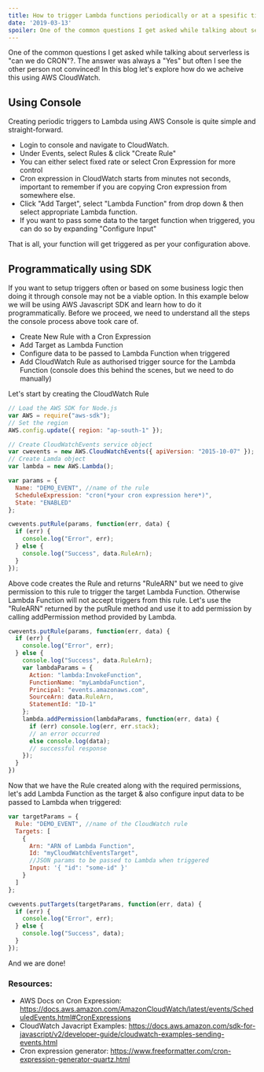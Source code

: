 ```yaml
---
title: How to trigger Lambda functions periodically or at a spesific time using CloudWatch
date: '2019-03-13'
spoiler: One of the common questions I get asked while talking about serverless is "can we do Cron"?. The answer was always a "Yes" but often I see the other person not convinced!
---
```

One of the common questions I get asked while talking about serverless is "can we do CRON"?. The answer was always a "Yes" but often I see the other person not convinced! In this blog let's explore how do we acheive this using AWS CloudWatch.

## Using Console

Creating periodic triggers to Lambda using AWS Console is quite simple and straight-forward.

- Login to console and navigate to CloudWatch.
- Under Events, select Rules & click "Create Rule"
- You can either select fixed rate or select Cron Expression for more control
- Cron expression in CloudWatch starts from minutes not seconds, important to remember if you are copying Cron expression from somewhere else.
- Click "Add Target", select "Lambda Function" from drop down & then select appropriate Lambda function.
- If you want to pass some data to the target function when triggered, you can do so by expanding "Configure Input"

That is all, your function will get triggered as per your configuration above.

## Programmatically using SDK

If you want to setup triggers often or based on some business logic then doing it through console may not be a viable option. In this example below we will be using AWS Javascript SDK and learn how to do it programmatically. Before we proceed, we need to understand all the steps the console process above took care of.

- Create New Rule with a Cron Expression
- Add Target as Lambda Function
- Configure data to be passed to Lambda Function when triggered
- Add CloudWatch Rule as authorised trigger source for the Lambda Function (console does this behind the scenes, but we need to do manually)

Let's start by creating the CloudWatch Rule

```javascript
// Load the AWS SDK for Node.js
var AWS = require("aws-sdk");
// Set the region
AWS.config.update({ region: "ap-south-1" });

// Create CloudWatchEvents service object
var cwevents = new AWS.CloudWatchEvents({ apiVersion: "2015-10-07" });
// Create Lamda object
var lambda = new AWS.Lambda();

var params = {
  Name: "DEMO_EVENT", //name of the rule
  ScheduleExpression: "cron(*your cron expression here*)",
  State: "ENABLED"
};

cwevents.putRule(params, function(err, data) {
  if (err) {
    console.log("Error", err);
  } else {
    console.log("Success", data.RuleArn);
  }
});
```

Above code creates the Rule and returns "RuleARN" but we need to give permission to this rule to trigger the target Lambda Function. Otherwise Lambda Function will not accept triggers from this rule. Let's use the "RuleARN" returned by the putRule method and use it to add permission by calling addPermission method provided by Lambda.

```javascript
cwevents.putRule(params, function(err, data) {
  if (err) {
    console.log("Error", err);
  } else {
    console.log("Success", data.RuleArn);
    var lambdaParams = {
      Action: "lambda:InvokeFunction",
      FunctionName: "myLambdaFunction",
      Principal: "events.amazonaws.com",
      SourceArn: data.RuleArn,
      StatementId: "ID-1"
    };
    lambda.addPermission(lambdaParams, function(err, data) {
      if (err) console.log(err, err.stack);
      // an error occurred
      else console.log(data);
      // successful response
    });
  }
})
```

Now that we have the Rule created along with the required permissions, let's add Lambda Function as the target & also configure input data to be passed to Lambda when triggered:

```javascript
var targetParams = {
  Rule: "DEMO_EVENT", //name of the CloudWatch rule
  Targets: [
    {
      Arn: "ARN of Lambda Function",
      Id: "myCloudWatchEventsTarget",
      //JSON params to be passed to Lambda when triggered
      Input: '{ "id": "some-id" }'
    }
  ]
};

cwevents.putTargets(targetParams, function(err, data) {
  if (err) {
    console.log("Error", err);
  } else {
    console.log("Success", data);
  }
});
```

And we are done!

### Resources:
- AWS Docs on Cron Expression:
    https://docs.aws.amazon.com/AmazonCloudWatch/latest/events/ScheduledEvents.html#CronExpressions
- CloudWatch Javacript Examples:
    https://docs.aws.amazon.com/sdk-for-javascript/v2/developer-guide/cloudwatch-examples-sending-events.html
- Cron expression generator:
    https://www.freeformatter.com/cron-expression-generator-quartz.html